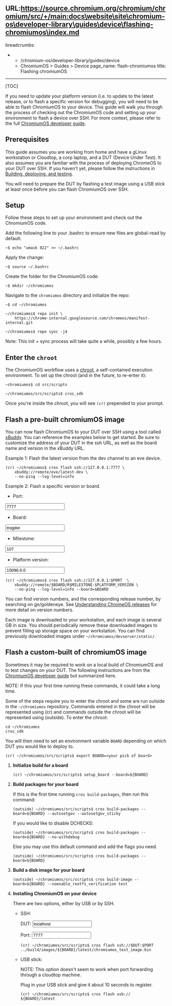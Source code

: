 URL:https://source.chromium.org/chromium/chromium/src/+/main:docs\website\site\chromium-os\developer-library\guides\device\flashing-chromiumos\index.md
---
breadcrumbs:
- - /chromium-os/developer-library/guides/device
  - ChromiumOS > Guides > Device
page_name: flash-chromiumos
title: Flashing chromiumOS
---

[TOC]

If you need to update your platform version (i.e. to update to the latest
release, or to flash a specific version for debugging), you will need to be able
to flash ChromiumOS to your device. This guide will walk you through the
process of checking out the ChromiumOS code and setting up your environment to
flash a device over SSH. For more context, please refer to the full
[ChromiumOS developer guide](/chromium-os/developer-library/guides/development/developer-guide).

## Prerequisites

This guide assumes you are working from home and have a gLinux workstation or
Cloudtop, a corp laptop, and a DUT (Device Under Test). It also assumes you are
familiar with the process of deploying ChromeOS to your DUT over SSH. If you
haven't yet, please follow the instructions in
[Building, deploying, and testing](https://g3doc.corp.google.com/chrome/chromeos/system_services_team/dev_instructions/g3doc/developing.md).

You will need to prepare the DUT by flashing a test image using a USB stick at
least once before you can flash ChromiumOS over SSH.

## Setup

Follow these steps to set up your environment and check out the ChromiumOS
code.

Add the following line to your .bashrc to ensure new files are global-read by
default:

```shell
~$ echo "umask 022" >> ~/.bashrc
```

Apply the change:

```shell
~$ source ~/.bashrc
```

Create the folder for the ChromiumOS code:

```shell
~$ mkdir ~/chromiumos
```

Navigate to the `chromiumos` directory and initialize the repo:

```shell
~$ cd ~/chromiumos
```

```shell
~/chromiumos$ repo init \
    https://chrome-internal.googlesource.com/chromeos/manifest-internal.git
```

```shell
~/chromiumos$ repo sync -j4
```

Note: This init + sync process will take quite a while, possibly a few hours.

## Enter the `chroot`

The ChromiumOS workflow uses a [chroot](https://en.wikipedia.org/wiki/Chroot),
a self-contained execution environment. To set up the chroot (and in the future,
to re-enter it):

```shell
~chromiumos$ cd src/scripts
```

```shell
~/chromiumos/src/scripts$ cros_sdk
```

Once you're inside the chroot, you will see `(cr)` prepended to your prompt.

## Flash a pre-built chromiumOS image

You can now flash ChromiumOS to your DUT over SSH using a tool called
[xBuddy](/chromium-os/developer-library/reference/tools/xbuddy).
You can reference the examples below to get started. Be sure to customize the
address of your DUT in the ssh URL, as well as the board name and version in the
xBuddy URL.

Example 1: Flash the latest version from the dev channel to an eve device.

```shell
(cr) ~/chromiumos$ cros flash ssh://127.0.0.1:7777 \
    xbuddy://remote/eve/latest-dev \
    --no-ping --log-level=info
```

Example 2: Flash a specific version or board.

* Port:
<input type="text" class="g3doc-ext-placeholder" placeholder="$PORT" value="7777">

* Board:
<input type="text" class="g3doc-ext-placeholder" placeholder="$BOARD" value="trogdor">

* Milestone:
<input type="text" class="g3doc-ext-placeholder" placeholder="$MILESTONE" value="107">

* Platform version:
<input type="text" class="g3doc-ext-placeholder" placeholder="$PLATFORM_VERSION" value="15096.0.0">

```shell
(cr) ~/chromiumos$ cros flash ssh://127.0.0.1:$PORT  \
    xbuddy://remote/$BOARD/R$MILESTONE-$PLATFORM_VERSION \
    --no-ping --log-level=info --board=$BOARD
```

You can find version numbers, and the corresponding release number, by searching
on go/goldeneye. See
[Understanding ChromeOS releases](/chromium-os/developer-library/reference/release/understanding-chromeos-releases)
for more detail on version numbers.

Each image is downloaded to your workstation, and each image is several GB in
size. You should periodically remove these downloaded images to prevent filling
up storage space on your workstation. You can find previously downloaded images
under `~/chromiumos/devserver/static/`.

## Flash a custom-built of chromiumOS image

Sometimes it may be required to work on a local build of ChromiumOS and to test
changes on your DUT. The following instructions are from the
[ChromiumOS developer guide](/chromium-os/developer-library/guides/development/developer-guide)
but summarized here.

NOTE: If this your first time running these commands, it could take a long time.

Some of the steps require you to enter the chroot and some are run outside in
the `~/chromiumos` repository. Commands entered in the chroot will be
represented using (cr) and commands outside the chroot will be represented using
(outside). To enter the chroot:

```shell
cd ~/chromiumos
cros_sdk
```

You will then need to set an environment variable `BOARD` depending on which DUT
you would like to deploy to.

```shell
(cr) ~/chromiumos/src/scripts$ export BOARD=<your pick of board>
```

1.  **Initialize build for a board**

    ```shell
    (cr) ~/chromiumos/src/scripts$ setup_board --board=${BOARD}
    ```

2.  **Build packages for your board**

    If this is the first time running `cros build-packages`, then run this
    command:

    ```shell
    (outside) ~/chromiumos/src/scripts$ cros build-packages --board=${BOARD} --autosetgov --autosetgov_sticky
    ```

    If you would like to disable DCHECKS:

    ```shell
    (outside) ~/chromiumos/src/scripts$ cros build-packages --board=${BOARD} --no-withdebug
    ```

    Else you may use this default command and add the flags you need.

    ```shell
    (outside) ~/chromiumos/src/scripts$ cros build-packages --board=${BOARD}
    ```

3.  **Build a disk image for your board**

    ```shell
    (outside) ~/chromiumos/src/scripts$ cros build-image --board=${BOARD} --noenable_rootfs_verification test
    ```

4.  **Installing ChromiumOS on your device**

    There are two options, either by USB or by SSH.

    *   SSH:

        DUT:
        <input type="text" class="g3doc-ext-placeholder" placeholder="$DUT" value="localhost">

        Port:
        <input type="text" class="g3doc-ext-placeholder" placeholder="$PORT" value="7777">

        ```shell
        (cr) ~/chromiumos/src/scripts$ cros flash ssh://$DUT:$PORT ../build/images/${BOARD}/latest/chromiumos_test_image.bin
        ```

    *   USB stick:

        NOTE: This option doesn't seem to work when port forwarding through a
        cloudtop machine.

        Plug in your USB stick and give it about 10 seconds to register.

        ```shell
        (cr) ~/chromiumos/src/scripts$ cros flash usb:// ${BOARD}/latest
        ```


